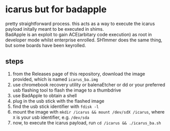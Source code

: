# icarus but for badapple
pretty straightforward process. this acts as a way to execute the icarus payload initally meant to be executed in shims. \
BadApple is an exploit to gain ACE(arbitary code execution) as root in developer mode whilst enterprise enrolled. SH1mmer does the same thing, but some boards have been keyrolled.

## steps
1. from the Releases page of this repository, download the image provided, which is named `icarus_ba.img`
2. use chromebook recovery utility or balenaEtcher or dd or your preferred usb flashing tool to flash the image to a thumbdrive
3. use BadApple to obtain a shell
4. plug in the usb stick with the flashed image
5. find the usb stick identifier with `fdisk -l` 
6. mount the image with `mkdir /icarus && mount /dev/sdX /icarus`, where `X` is your usb identifier, e.g. `/dev/sda`
7. now, to execute the icarus payload, run `cd /icarus && ./icarus_ba.sh`